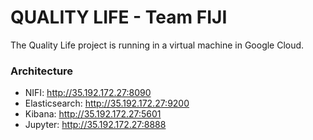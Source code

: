 
# QUALITY LIFE - Team FIJI

The Quality Life project is running in a virtual machine in Google Cloud. 

### Architecture

- NIFI: http://35.192.172.27:8090
- Elasticsearch: http://35.192.172.27:9200
- Kibana: http://35.192.172.27:5601
- Jupyter: http://35.192.172.27:8888







